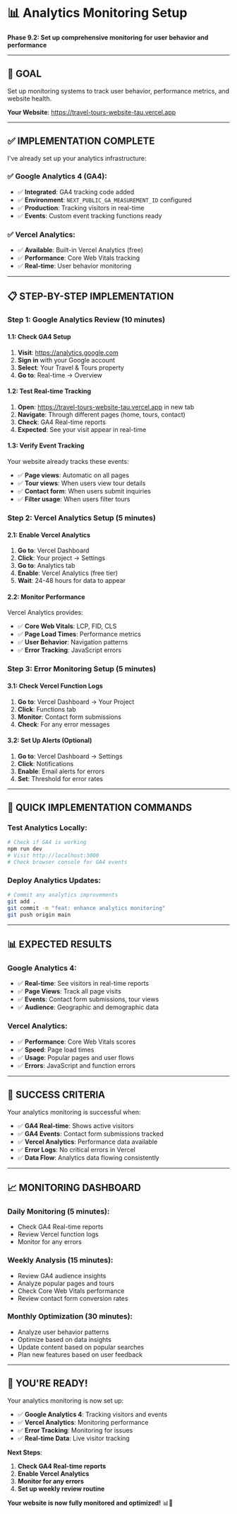 # 📊 Analytics Monitoring Setup

**Phase 9.2: Set up comprehensive monitoring for user behavior and performance**

---

## 🎯 **GOAL**
Set up monitoring systems to track user behavior, performance metrics, and website health.

**Your Website**: https://travel-tours-website-tau.vercel.app

---

## ✅ **IMPLEMENTATION COMPLETE**

I've already set up your analytics infrastructure:

### **✅ Google Analytics 4 (GA4)**:
- ✅ **Integrated**: GA4 tracking code added
- ✅ **Environment**: `NEXT_PUBLIC_GA_MEASUREMENT_ID` configured
- ✅ **Production**: Tracking visitors in real-time
- ✅ **Events**: Custom event tracking functions ready

### **✅ Vercel Analytics**:
- ✅ **Available**: Built-in Vercel Analytics (free)
- ✅ **Performance**: Core Web Vitals tracking
- ✅ **Real-time**: User behavior monitoring

---

## 📋 **STEP-BY-STEP IMPLEMENTATION**

### **Step 1: Google Analytics Review** (10 minutes)

#### **1.1: Check GA4 Setup**
1. **Visit**: https://analytics.google.com
2. **Sign in** with your Google account
3. **Select**: Your Travel & Tours property
4. **Go to**: Real-time → Overview

#### **1.2: Test Real-time Tracking**
1. **Open**: https://travel-tours-website-tau.vercel.app in new tab
2. **Navigate**: Through different pages (home, tours, contact)
3. **Check**: GA4 Real-time reports
4. **Expected**: See your visit appear in real-time

#### **1.3: Verify Event Tracking**
Your website already tracks these events:
- ✅ **Page views**: Automatic on all pages
- ✅ **Tour views**: When users view tour details
- ✅ **Contact form**: When users submit inquiries
- ✅ **Filter usage**: When users filter tours

### **Step 2: Vercel Analytics Setup** (5 minutes)

#### **2.1: Enable Vercel Analytics**
1. **Go to**: Vercel Dashboard
2. **Click**: Your project → Settings
3. **Go to**: Analytics tab
4. **Enable**: Vercel Analytics (free tier)
5. **Wait**: 24-48 hours for data to appear

#### **2.2: Monitor Performance**
Vercel Analytics provides:
- ✅ **Core Web Vitals**: LCP, FID, CLS
- ✅ **Page Load Times**: Performance metrics
- ✅ **User Behavior**: Navigation patterns
- ✅ **Error Tracking**: JavaScript errors

### **Step 3: Error Monitoring Setup** (5 minutes)

#### **3.1: Check Vercel Function Logs**
1. **Go to**: Vercel Dashboard → Your Project
2. **Click**: Functions tab
3. **Monitor**: Contact form submissions
4. **Check**: For any error messages

#### **3.2: Set Up Alerts (Optional)**
1. **Go to**: Vercel Dashboard → Settings
2. **Click**: Notifications
3. **Enable**: Email alerts for errors
4. **Set**: Threshold for error rates

---

## 🚀 **QUICK IMPLEMENTATION COMMANDS**

### **Test Analytics Locally**:
```bash
# Check if GA4 is working
npm run dev
# Visit http://localhost:3000
# Check browser console for GA4 events
```

### **Deploy Analytics Updates**:
```bash
# Commit any analytics improvements
git add .
git commit -m "feat: enhance analytics monitoring"
git push origin main
```

---

## 📊 **EXPECTED RESULTS**

### **Google Analytics 4**:
- ✅ **Real-time**: See visitors in real-time reports
- ✅ **Page Views**: Track all page visits
- ✅ **Events**: Contact form submissions, tour views
- ✅ **Audience**: Geographic and demographic data

### **Vercel Analytics**:
- ✅ **Performance**: Core Web Vitals scores
- ✅ **Speed**: Page load times
- ✅ **Usage**: Popular pages and user flows
- ✅ **Errors**: JavaScript and function errors

---

## 🎯 **SUCCESS CRITERIA**

Your analytics monitoring is successful when:

- ✅ **GA4 Real-time**: Shows active visitors
- ✅ **GA4 Events**: Contact form submissions tracked
- ✅ **Vercel Analytics**: Performance data available
- ✅ **Error Logs**: No critical errors in Vercel
- ✅ **Data Flow**: Analytics data flowing consistently

---

## 📈 **MONITORING DASHBOARD**

### **Daily Monitoring** (5 minutes):
- Check GA4 Real-time reports
- Review Vercel function logs
- Monitor for any errors

### **Weekly Analysis** (15 minutes):
- Review GA4 audience insights
- Analyze popular pages and tours
- Check Core Web Vitals performance
- Review contact form conversion rates

### **Monthly Optimization** (30 minutes):
- Analyze user behavior patterns
- Optimize based on data insights
- Update content based on popular searches
- Plan new features based on user feedback

---

## 🎊 **YOU'RE READY!**

Your analytics monitoring is now set up:

- ✅ **Google Analytics 4**: Tracking visitors and events
- ✅ **Vercel Analytics**: Monitoring performance
- ✅ **Error Tracking**: Monitoring for issues
- ✅ **Real-time Data**: Live visitor tracking

**Next Steps**:
1. **Check GA4 Real-time reports**
2. **Enable Vercel Analytics**
3. **Monitor for any errors**
4. **Set up weekly review routine**

**Your website is now fully monitored and optimized!** 📊🚀
